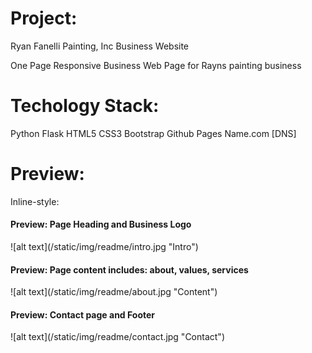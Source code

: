 <h1>Project:</h1>
<p>Ryan Fanelli Painting, Inc Business Website</h1>
<p>One Page Responsive Business Web Page for  Rayns painting business<p>

<h1>Techology Stack:</h1>
Python
Flask
HTML5
CSS3
Bootstrap
Github Pages
Name.com [DNS]
<h1>Preview:</h1>
Inline-style: 
<h4>Preview: Page Heading and Business Logo</h4>
![alt text](/static/img/readme/intro.jpg "Intro")
<h4>Preview: Page content includes: about, values, services</h4>
![alt text](/static/img/readme/about.jpg "Content")
<h4>Preview: Contact page and Footer</h4>
![alt text](/static/img/readme/contact.jpg "Contact")
